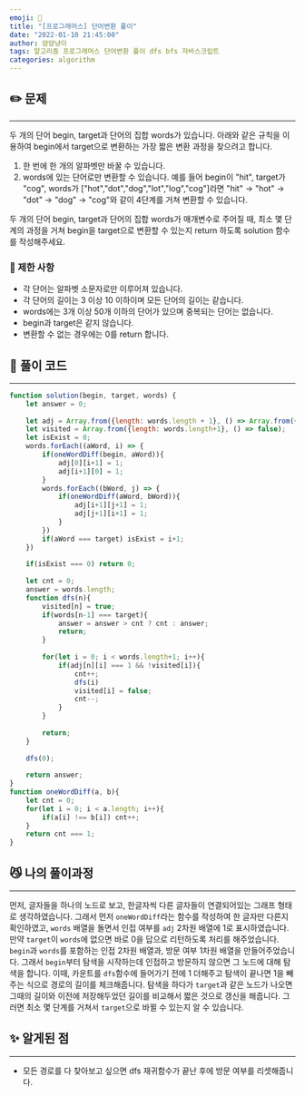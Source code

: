 ```yaml
---
emoji: 🤔
title: "[프로그래머스] 단어변환 풀이"
date: "2022-01-10 21:45:00"
author: 얌얌냥이
tags: 알고리즘 프로그래머스 단어변환 풀이 dfs bfs 자바스크립트 
categories: algorithm
---
```



## ✏️ 문제
---
두 개의 단어 begin, target과 단어의 집합 words가 있습니다. 아래와 같은 규칙을 이용하여 begin에서 target으로 변환하는 가장 짧은 변환 과정을 찾으려고 합니다.

1. 한 번에 한 개의 알파벳만 바꿀 수 있습니다.
2. words에 있는 단어로만 변환할 수 있습니다.
예를 들어 begin이 "hit", target가 "cog", words가 ["hot","dot","dog","lot","log","cog"]라면 "hit" -> "hot" -> "dot" -> "dog" -> "cog"와 같이 4단계를 거쳐 변환할 수 있습니다.

두 개의 단어 begin, target과 단어의 집합 words가 매개변수로 주어질 때, 최소 몇 단계의 과정을 거쳐 begin을 target으로 변환할 수 있는지 return 하도록 solution 함수를 작성해주세요.

### 🚨 제한 사항
- 각 단어는 알파벳 소문자로만 이루어져 있습니다.
- 각 단어의 길이는 3 이상 10 이하이며 모든 단어의 길이는 같습니다.
- words에는 3개 이상 50개 이하의 단어가 있으며 중복되는 단어는 없습니다.
- begin과 target은 같지 않습니다.
- 변환할 수 없는 경우에는 0를 return 합니다.

## **🤔** 풀이 코드
---

```javascript
function solution(begin, target, words) {
    let answer = 0;
    
    let adj = Array.from({length: words.length + 1}, () => Array.from({length: words.length + 1}, () => 0))
    let visited = Array.from({length: words.length+1}, () => false);
    let isExist = 0;
    words.forEach((aWord, i) => {
        if(oneWordDiff(begin, aWord)){
            adj[0][i+1] = 1;
            adj[i+1][0] = 1;
        }
        words.forEach((bWord, j) => {
            if(oneWordDiff(aWord, bWord)){
                adj[i+1][j+1] = 1;
                adj[j+1][i+1] = 1;
            }
        })
        if(aWord === target) isExist = i+1;
    })
    
    if(isExist === 0) return 0;
    
    let cnt = 0;
    answer = words.length;
    function dfs(n){
        visited[n] = true;
        if(words[n-1] === target){
            answer = answer > cnt ? cnt : answer;
            return; 
        }
        
        for(let i = 0; i < words.length+1; i++){
            if(adj[n][i] === 1 && !visited[i]){
                cnt++;
                dfs(i)
                visited[i] = false;
                cnt--;
            }
        }
       
        return; 
    }
    
    dfs(0);
    
    return answer;
}
function oneWordDiff(a, b){
    let cnt = 0;
    for(let i = 0; i < a.length; i++){
        if(a[i] !== b[i]) cnt++;
    }
    return cnt === 1; 
}
```
## 😼 나의 풀이과정 
---
먼저, 글자들을 하나의 노드로 보고, 한글자씩 다른 글자들이 연결되어있는 그래프 형태로 생각하였습니다. 그래서 먼저 `oneWordDiff`라는 함수를 작성하여 한 글자만 다른지 확인하였고, `words` 배열을 돌면서 인접 여부를 `adj` 2차원 배열에 1로 표시하였습니다. 만약 `target`이 `words`에 없으면 바로 0을 답으로 리턴하도록 처리를 해주었습니다. 
`begin`과 `words`를 포함하는 인접 2차원 배열과, 방문 여부 1차원 배열을 만들어주었습니다.
그래서 `begin`부터 탐색을 시작하는데 인접하고 방문하지 않으면 그 노드에 대해 탐색을 합니다. 이때, 카운트를 `dfs`함수에 들어가기 전에 1 더해주고 탐색이 끝나면 1을 빼주는 식으로 경로의 길이를 체크해줍니다. 탐색을 하다가 `target`과 같은 노드가 나오면 그때의 길이와 이전에 저장해두었던 길이를 비교해서 짧은 것으로 갱신을 해줍니다. 
그러면 최소 몇 단계를 거쳐서 `target`으로 바뀔 수 있는지 알 수 있습니다. 

## ✨ 알게된 점
---

- 모든 경로를 다 찾아보고 싶으면 dfs 재귀함수가 끝난 후에 방문 여부를 리셋해줍니다. 



```toc

```
